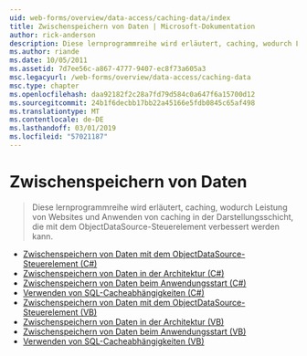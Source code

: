 ```yaml
---
uid: web-forms/overview/data-access/caching-data/index
title: Zwischenspeichern von Daten | Microsoft-Dokumentation
author: rick-anderson
description: Diese lernprogrammreihe wird erläutert, caching, wodurch Leistung von Websites und Anwenden von caching in der Darstellungsschicht, die mit dem ObjectDataSource-Steuerelement verbessert werden kann...
ms.author: riande
ms.date: 10/05/2011
ms.assetid: 7d7ee56c-a867-4777-9407-ec8f73a605a3
msc.legacyurl: /web-forms/overview/data-access/caching-data
msc.type: chapter
ms.openlocfilehash: daa92182f2c28a7fd79d584c0a647f6a15700d12
ms.sourcegitcommit: 24b1f6decbb17bb22a45166e5fdb0845c65af498
ms.translationtype: MT
ms.contentlocale: de-DE
ms.lasthandoff: 03/01/2019
ms.locfileid: "57021187"
---
```

<a name="caching-data"></a>Zwischenspeichern von Daten
====================
> Diese lernprogrammreihe wird erläutert, caching, wodurch Leistung von Websites und Anwenden von caching in der Darstellungsschicht, die mit dem ObjectDataSource-Steuerelement verbessert werden kann.


- [Zwischenspeichern von Daten mit dem ObjectDataSource-Steuerelement (C#)](caching-data-with-the-objectdatasource-cs.md)
- [Zwischenspeichern von Daten in der Architektur (C#)](caching-data-in-the-architecture-cs.md)
- [Zwischenspeichern von Daten beim Anwendungsstart (C#)](caching-data-at-application-startup-cs.md)
- [Verwenden von SQL-Cacheabhängigkeiten (C#)](using-sql-cache-dependencies-cs.md)
- [Zwischenspeichern von Daten mit dem ObjectDataSource-Steuerelement (VB)](caching-data-with-the-objectdatasource-vb.md)
- [Zwischenspeichern von Daten in der Architektur (VB)](caching-data-in-the-architecture-vb.md)
- [Zwischenspeichern von Daten beim Anwendungsstart (VB)](caching-data-at-application-startup-vb.md)
- [Verwenden von SQL-Cacheabhängigkeiten (VB)](using-sql-cache-dependencies-vb.md)
